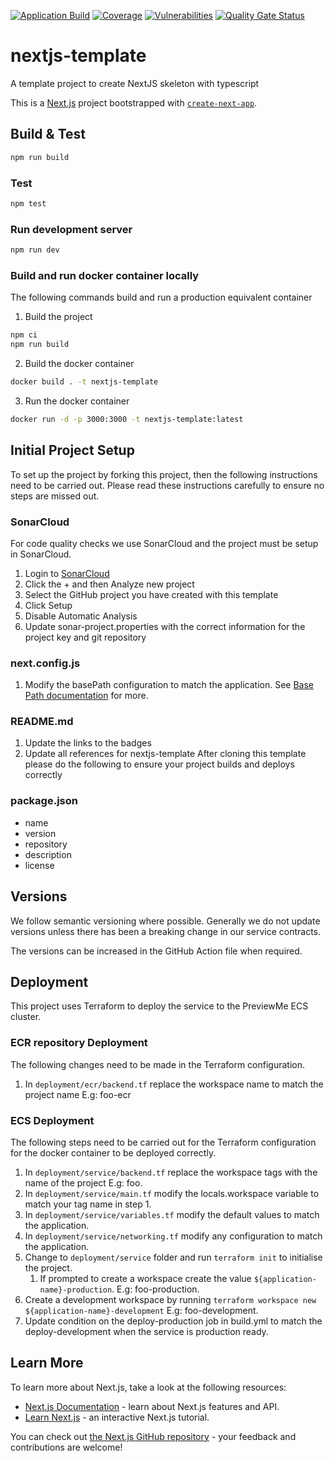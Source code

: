 [![Application Build](https://github.com/previewme/nextjs-template/actions/workflows/build.yml/badge.svg)](https://github.com/previewme/nextjs-template/actions/workflows/build.yml)
[![Coverage](https://sonarcloud.io/api/project_badges/measure?project=previewme_nextjs-template&metric=coverage&token=1d3927c77fe4da7c44207ae14790ac2f34198d29)](https://sonarcloud.io/summary/new_code?id=previewme_nextjs-template)
[![Vulnerabilities](https://sonarcloud.io/api/project_badges/measure?project=previewme_nextjs-template&metric=vulnerabilities&token=1d3927c77fe4da7c44207ae14790ac2f34198d29)](https://sonarcloud.io/summary/new_code?id=previewme_nextjs-template)
[![Quality Gate Status](https://sonarcloud.io/api/project_badges/measure?project=previewme_nextjs-template&metric=alert_status&token=1d3927c77fe4da7c44207ae14790ac2f34198d29)](https://sonarcloud.io/summary/new_code?id=previewme_nextjs-template)

# nextjs-template
A template project to create NextJS skeleton with typescript

This is a [Next.js](https://nextjs.org/) project bootstrapped with [`create-next-app`](https://github.com/vercel/next.js/tree/canary/packages/create-next-app).

## Build & Test

```bash
npm run build
```

### Test
```bash
npm test
```

### Run development server
```bash
npm run dev
```

### Build and run docker container locally
The following commands build and run a production equivalent container

1. Build the project
```bash
npm ci
npm run build
```

2. Build the docker container
```bash
docker build . -t nextjs-template
```

3. Run the docker container
```bash
docker run -d -p 3000:3000 -t nextjs-template:latest
```

## Initial Project Setup

To set up the project by forking this project, then the following instructions need to be carried out. Please read these instructions carefully to ensure no steps are missed out.

### SonarCloud

For code quality checks we use SonarCloud and the project must be setup in SonarCloud.

1. Login to [SonarCloud](https://sonarcloud.io/organizations/previewme)
2. Click the + and then Analyze new project
3. Select the GitHub project you have created with this template
4. Click Setup
5. Disable Automatic Analysis
6. Update sonar-project.properties with the correct information for the project key and git repository

### next.config.js
1. Modify the basePath configuration to match the application. See [Base Path documentation](https://nextjs.org/docs/api-reference/next.config.js/basepath) for more.

### README.md

1. Update the links to the badges
2. Update all references for nextjs-template
After cloning this template please do the following to ensure your project builds and deploys correctly

### package.json

* name
* version
* repository
* description
* license

## Versions

We follow semantic versioning where possible. Generally we do not update versions unless there has been a breaking change in our service contracts.

The versions can be increased in the GitHub Action file when required.

## Deployment

This project uses Terraform to deploy the service to the PreviewMe ECS cluster.

### ECR repository Deployment
The following changes need to be made in the Terraform configuration.

1. In `deployment/ecr/backend.tf` replace the workspace name to match the project name E.g: foo-ecr

### ECS Deployment
The following steps need to be carried out for the Terraform configuration for the docker container to be deployed correctly.

1. In `deployment/service/backend.tf` replace the workspace tags with the name of the project E.g: foo.
2. In `deployment/service/main.tf` modify the locals.workspace variable to match your tag name in step 1.
3. In `deployment/service/variables.tf` modify the default values to match the application.
4. In `deployment/service/networking.tf` modify any configuration to match the application.
5. Change to `deployment/service` folder and run `terraform init` to initialise the project.
   1. If prompted to create a workspace create the value `${application-name}-production`. E.g: foo-production.
6. Create a development workspace by running `terraform workspace new ${application-name}-development` E.g: foo-development.
7. Update condition on the deploy-production job in build.yml to match the deploy-development when the service is production ready.  

## Learn More

To learn more about Next.js, take a look at the following resources:

- [Next.js Documentation](https://nextjs.org/docs) - learn about Next.js features and API.
- [Learn Next.js](https://nextjs.org/learn) - an interactive Next.js tutorial.

You can check out [the Next.js GitHub repository](https://github.com/vercel/next.js/) - your feedback and contributions are welcome!

